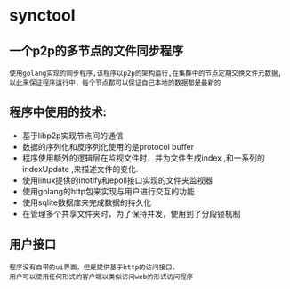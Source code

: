 # synctool

## 一个p2p的多节点的文件同步程序
```
使用golang实现的同步程序,该程序以p2p的架构运行,在集群中的节点定期交换文件元数据,
以此来保证程序运行中，每个节点都可以保证自己本地的数据都是最新的
```  
## 程序中使用的技术:

* 基于libp2p实现节点间的通信 
* 数据的序列化和反序列化使用的是protocol buffer  
* 程序使用额外的逻辑层在监视文件时，并为文件生成index ,和一系列的indexUpdate ,来描述文件的变化.
* 使用linux提供的inotify和epoll接口实现的文件夹监视器   
* 使用golang的http包来实现与用户进行交互的功能 
* 使用sqlite数据库来完成数据的持久化 
* 在管理多个共享文件夹时，为了保持并发，使用到了分段锁机制  
 
  
## 用户接口
```
程序没有自带的ui界面，但是提供基于http的访问接口，
用户可以使用任何形式的客户端以类似访问web的形式访问程序 
```    